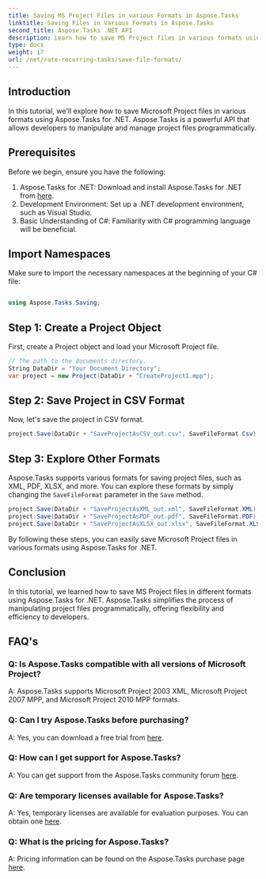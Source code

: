 ```yaml
---
title: Saving MS Project Files in various Formats in Aspose.Tasks
linktitle: Saving Files in Various Formats in Aspose.Tasks
second_title: Aspose.Tasks .NET API
description: Learn how to save MS Project files in various formats using Aspose.Tasks for .NET. Easy steps for efficient project management.
type: docs
weight: 17
url: /net/rate-recurring-tasks/save-file-formats/
---
```

## Introduction
In this tutorial, we'll explore how to save Microsoft Project files in various formats using Aspose.Tasks for .NET. Aspose.Tasks is a powerful API that allows developers to manipulate and manage project files programmatically.
## Prerequisites
Before we begin, ensure you have the following:
1. Aspose.Tasks for .NET: Download and install Aspose.Tasks for .NET from [here](https://releases.aspose.com/tasks/net/).
2. Development Environment: Set up a .NET development environment, such as Visual Studio.
3. Basic Understanding of C#: Familiarity with C# programming language will be beneficial.

## Import Namespaces
Make sure to import the necessary namespaces at the beginning of your C# file:
```csharp

using Aspose.Tasks.Saving;
```
## Step 1: Create a Project Object
First, create a Project object and load your Microsoft Project file.
```csharp
// The path to the documents directory.
String DataDir = "Your Document Directory";
var project = new Project(DataDir + "CreateProject1.mpp");
```
## Step 2: Save Project in CSV Format
Now, let's save the project in CSV format. 
```csharp
project.Save(DataDir + "SaveProjectAsCSV_out.csv", SaveFileFormat.Csv);
```
## Step 3: Explore Other Formats
Aspose.Tasks supports various formats for saving project files, such as XML, PDF, XLSX, and more. You can explore these formats by simply changing the `SaveFileFormat` parameter in the `Save` method.
```csharp
project.Save(DataDir + "SaveProjectAsXML_out.xml", SaveFileFormat.XML);
project.Save(DataDir + "SaveProjectAsPDF_out.pdf", SaveFileFormat.PDF);
project.Save(DataDir + "SaveProjectAsXLSX_out.xlsx", SaveFileFormat.XLSX);
```
By following these steps, you can easily save Microsoft Project files in various formats using Aspose.Tasks for .NET.

## Conclusion
In this tutorial, we learned how to save MS Project files in different formats using Aspose.Tasks for .NET. Aspose.Tasks simplifies the process of manipulating project files programmatically, offering flexibility and efficiency to developers.
## FAQ's
### Q: Is Aspose.Tasks compatible with all versions of Microsoft Project?
A: Aspose.Tasks supports Microsoft Project 2003 XML, Microsoft Project 2007 MPP, and Microsoft Project 2010 MPP formats.
### Q: Can I try Aspose.Tasks before purchasing?
A: Yes, you can download a free trial from [here](https://releases.aspose.com/).
### Q: How can I get support for Aspose.Tasks?
A: You can get support from the Aspose.Tasks community forum [here](https://forum.aspose.com/c/tasks/15).
### Q: Are temporary licenses available for Aspose.Tasks?
A: Yes, temporary licenses are available for evaluation purposes. You can obtain one [here](https://purchase.aspose.com/temporary-license/).
### Q: What is the pricing for Aspose.Tasks?
A: Pricing information can be found on the Aspose.Tasks purchase page [here](https://purchase.aspose.com/buy).

